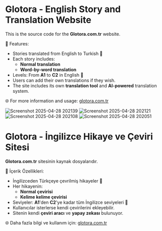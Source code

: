 # Glotora - English Story and Translation Website

This is the source code for the **Glotora.com.tr** website.

💬 Features:
- Stories translated from English to Turkish 📖
- Each story includes:
  - **Normal translation**
  - **Word-by-word translation**
- Levels: From **A1** to **C2** in English 🎯
- Users can add their own translations if they wish.
- The site includes its own **translation tool** and **AI-powered** translation system.

🌐 For more information and usage: [glotora.com.tr](https://glotora.com.tr)




![Screenshot 2025-04-28 202139](https://github.com/user-attachments/assets/70a5f4da-cc51-4efb-b3b8-5ee08635cd27)
![Screenshot 2025-04-28 202121](https://github.com/user-attachments/assets/205c76f4-3ba4-46ed-bfcf-7a385f372f6b)
![Screenshot 2025-04-28 202108](https://github.com/user-attachments/assets/22961999-93a7-4291-89cb-9930b24fc804)
![Screenshot 2025-04-28 202051](https://github.com/user-attachments/assets/206aab83-0762-4306-9903-f240f25c0727)




# Glotora - İngilizce Hikaye ve Çeviri Sitesi

**Glotora.com.tr** sitesinin kaynak dosyalarıdır.

💬 İçerik Özellikleri:
- İngilizceden Türkçeye çevrilmiş hikayeler 📖
- Her hikayenin:
  - **Normal çevirisi**
  - **Kelime kelime çevirisi**
- Seviyeler: **A1**'den **C2**'ye kadar tüm İngilizce seviyeleri 🎯
- Kullanıcılar isterlerse kendi çevirilerini ekleyebilir.
- Sitenin kendi **çeviri aracı** ve **yapay zekası** bulunuyor.

🌐 Daha fazla bilgi ve kullanım için: [glotora.com.tr](https://glotora.com.tr)
